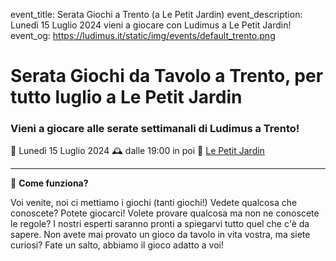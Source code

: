 event_title: Serata Giochi a Trento (a Le Petit Jardin)
event_description: Lunedì 15 Luglio 2024 vieni a giocare con Ludimus a Le Petit Jardin!
event_og: https://ludimus.it/static/img/events/default_trento.png

# Serata Giochi da Tavolo a Trento, per tutto luglio a Le Petit Jardin

### Vieni a giocare alle serate settimanali di Ludimus a Trento!

📅 Lunedì 15 Luglio 2024
🕰 dalle 19:00 in poi
📍 [Le Petit Jardin](https://maps.app.goo.gl/KcvirXxa3RBBwL2BA)

---

🎲 **Come funziona?**

Voi venite, noi ci mettiamo i giochi (tanti giochi!)
Vedete qualcosa che conoscete? Potete giocarci!
Volete provare qualcosa ma non ne conoscete le regole? I nostri esperti saranno pronti a spiegarvi tutto quel che c'è da sapere.
Non avete mai provato un gioco da tavolo in vita vostra, ma siete curiosi? Fate un salto, abbiamo il gioco adatto a voi!